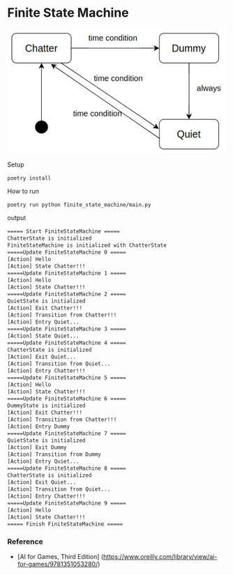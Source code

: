 # Finite State Machine

![finite_state_machine_uml](./docs/finite_state_machine_uml.png)


Setup
```
poetry install
```

How to run
```
poetry run python finite_state_machine/main.py
```

output
```
===== Start FiniteStateMachine =====
ChatterState is initialized
FiniteStateMachine is initialized with ChatterState
=====Update FiniteStateMachine 0 =====
[Action] Hello
[Action] State Chatter!!!
=====Update FiniteStateMachine 1 =====
[Action] Hello
[Action] State Chatter!!!
=====Update FiniteStateMachine 2 =====
QuietState is initialized
[Action] Exit Chatter!!!
[Action] Transition from Chatter!!!
[Action] Entry Quiet...
=====Update FiniteStateMachine 3 =====
[Action] State Quiet...
=====Update FiniteStateMachine 4 =====
ChatterState is initialized
[Action] Exit Quiet...
[Action] Transition from Quiet...
[Action] Entry Chatter!!!
=====Update FiniteStateMachine 5 =====
[Action] Hello
[Action] State Chatter!!!
=====Update FiniteStateMachine 6 =====
DummyState is initialized
[Action] Exit Chatter!!!
[Action] Transition from Chatter!!!
[Action] Entry Dummy
=====Update FiniteStateMachine 7 =====
QuietState is initialized
[Action] Exit Dummy
[Action] Transition from Dummy
[Action] Entry Quiet...
=====Update FiniteStateMachine 8 =====
ChatterState is initialized
[Action] Exit Quiet...
[Action] Transition from Quiet...
[Action] Entry Chatter!!!
=====Update FiniteStateMachine 9 =====
[Action] Hello
[Action] State Chatter!!!
===== Finish FiniteStateMachine =====

```



### Reference
- [AI for Games, Third Edition]
(https://www.oreilly.com/library/view/ai-for-games/9781351053280/)
